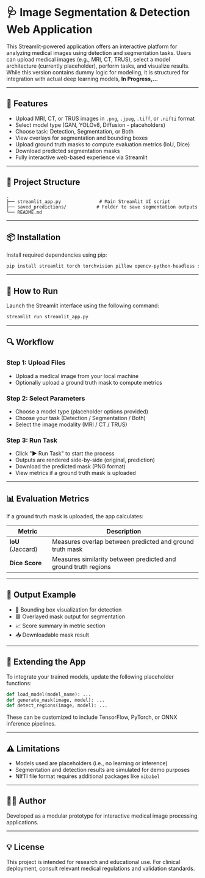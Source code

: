 # 🩺 Image Segmentation & Detection Web Application

This Streamlit-powered application offers an interactive platform for analyzing medical images using detection and segmentation tasks. Users can upload medical images (e.g., MRI, CT, TRUS), select a model architecture (currently placeholder), perform tasks, and visualize results. While this version contains dummy logic for modeling, it is structured for integration with actual deep learning models,  **In Progress,...**

---

## 🚀 Features

- Upload MRI, CT, or TRUS images in `.png`, `.jpeg`, `.tiff`, or `.nifti` format
- Select model type (GAN, YOLOv8, Diffusion - placeholders)
- Choose task: Detection, Segmentation, or Both
- View overlays for segmentation and bounding boxes
- Upload ground truth masks to compute evaluation metrics (IoU, Dice)
- Download predicted segmentation masks
- Fully interactive web-based experience via Streamlit

---

## 📁 Project Structure

```
.
├── streamlit_app.py              # Main Streamlit UI script
├── saved_predictions/           # Folder to save segmentation outputs
└── README.md
```

---

## 📦 Installation

Install required dependencies using pip:

```bash
pip install streamlit torch torchvision pillow opencv-python-headless scikit-learn
```

---

## 🧠 How to Run

Launch the Streamlit interface using the following command:

```bash
streamlit run streamlit_app.py
```

---

## 🔍 Workflow

### Step 1: Upload Files
- Upload a medical image from your local machine
- Optionally upload a ground truth mask to compute metrics

### Step 2: Select Parameters
- Choose a model type (placeholder options provided)
- Choose your task (Detection / Segmentation / Both)
- Select the image modality (MRI / CT / TRUS)

### Step 3: Run Task
- Click "▶️ Run Task" to start the process
- Outputs are rendered side-by-side (original, prediction)
- Download the predicted mask (PNG format)
- View metrics if a ground truth mask is uploaded

---

## 📊 Evaluation Metrics

If a ground truth mask is uploaded, the app calculates:

| Metric | Description |
|--------|-------------|
| **IoU** (Jaccard) | Measures overlap between predicted and ground truth mask |
| **Dice Score** | Measures similarity between predicted and ground truth regions |

---

## 🧪 Output Example

- 🔲 Bounding box visualization for detection
- 🟥 Overlayed mask output for segmentation
- 📈 Score summary in metric section
- 📥 Downloadable mask result

---

## 🧩 Extending the App

To integrate your trained models, update the following placeholder functions:

```python
def load_model(model_name): ...
def generate_mask(image, model): ...
def detect_regions(image, model): ...
```

These can be customized to include TensorFlow, PyTorch, or ONNX inference pipelines.

---

## ⚠️ Limitations

- Models used are placeholders (i.e., no learning or inference)
- Segmentation and detection results are simulated for demo purposes
- NIfTI file format requires additional packages like `nibabel`

---

## 👨‍💻 Author

Developed as a modular prototype for interactive medical image processing applications.

---

## 💡 License

This project is intended for research and educational use. For clinical deployment, consult relevant medical regulations and validation standards.

